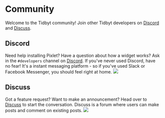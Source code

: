 # Community
Welcome to the Tidbyt community! Join other Tidbyt developers on [Discord](https://discord.gg/r45MXG4kZc) and [Discuss](https://discuss.tidbyt.com/c/developers/8). 

## Discord
Need help installing Pixlet? Have a question about how a widget works? Ask in the `#developers` channel on [Discord](https://discord.gg/r45MXG4kZc). If you've never used Discord, have no fear! It's a instant messaging platform - so if you've used Slack or Facebook Messenger, you should feel right at home.
![](img/discord.png)


## Discuss
Got a feature request? Want to make an announcement? Head over to [Discuss](https://discuss.tidbyt.com/c/developers/8) to start the conversation. Discuss is a forum where users can make posts and comment on existing posts. 
![](img/discuss.png)
